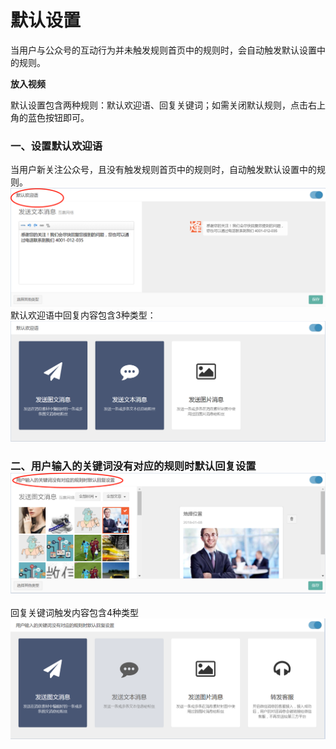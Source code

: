 # 默认设置

当用户与公众号的互动行为并未触发规则首页中的规则时，会自动触发默认设置中的规则。

**放入视频**

默认设置包含两种规则：默认欢迎语、回复关键词；如需关闭默认规则，点击右上角的蓝色按钮即可。

### 一、设置默认欢迎语

当用户新关注公众号，且没有触发规则首页中的规则时，自动触发默认设置中的规则。![](/assets/1516351879%281%29.png)默认欢迎语中回复内容包含3种类型：![](/assets/1516352106%281%29.png)

### 二、用户输入的关键词没有对应的规则时默认回复设置![](/assets/1516352255%281%29.png) 

回复关键词触发内容包含4种类型![](/assets/1516352340%281%29.png)



